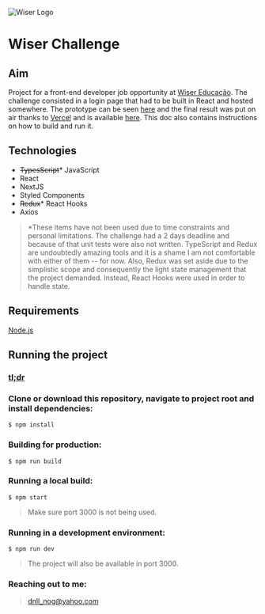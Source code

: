 ![Wiser Logo](https://media-exp1.licdn.com/dms/image/C560BAQGEXp_BWe2Q-A/company-logo_200_200/0/1585938191467?e=2159024400&v=beta&t=Oj_5MoTZiiaBpjH3RKazxUx3hE0C3CEe7-Myl2sizaU)
# Wiser Challenge
## Aim
Project for a front-end developer job opportunity at [Wiser Educação](https://wisereducacao.com/). The challenge consisted in a login page that had to be built in React and hosted somewhere. The prototype can be seen [here](https://www.figma.com/file/zC98pMR61WhKX5joTKTMr6/Teste-Wiser?node-id=3%3A4) and the final result was put on air thanks to [Vercel](https://vercel.com/) and is available [here](https://wiser-challenge-psi.vercel.app/). This doc also contains instructions on how to build and run it.
## Technologies
* <s>TypesScript</s>* JavaScript
* React
* NextJS
* Styled Components
* <s>Redux</s>* React Hooks
* Axios

> *These items have not been used due to time constraints and personal limitations. The challenge had a 2 days deadline and because of that unit tests were also not written. TypeScript and Redux are undoubtedly amazing tools and it is a shame I am not comfortable with either of them -- for now. Also, Redux was set aside due to the simplistic scope and consequently the light state management that the project demanded. Instead, React Hooks were used in order to handle state.
## Requirements
[Node.js](https://nodejs.org/en/)
## Running the project
### [tl;dr](https://wiser-challenge-psi.vercel.app/)
### Clone or download this repository, navigate to project root and install dependencies:
```$ npm install```
### Building for production:
```$ npm run build```
### Running a local build:
```$ npm start```


> Make sure port 3000 is not being used.
### Running in a development environment:
```$ npm run dev```

> The project will also be available in port 3000.
### Reaching out to me:
> dnll_nog@yahoo.com

